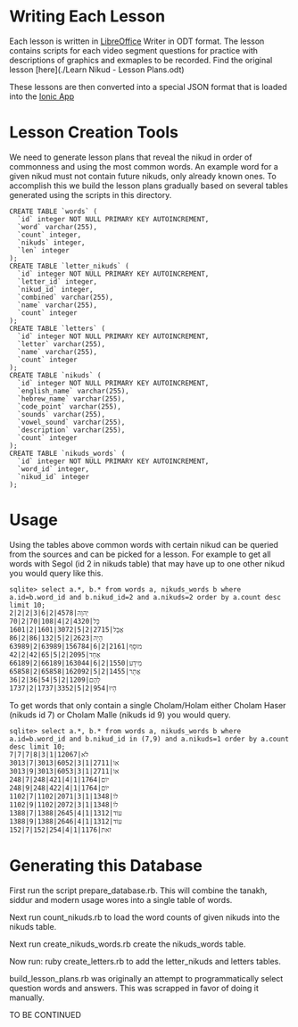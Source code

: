 # Writing Each Lesson

Each lesson is written in [LibreOffice](https://www.libreoffice.org/)
Writer in ODT format. The lesson contains scripts for each video segment
questions for practice with descriptions of graphics and exmaples to
be recorded. Find the original lesson [here](./Learn Nikud - Lesson Plans.odt)

These lessons are then converted into a special JSON format that is
loaded into the [Ionic App](https://github.com/hexatridecimal/learnNikud/tree/main/src)

# Lesson Creation Tools

We need to generate lesson plans that reveal the nikud in order of
commonness and using the most common words. An example word for a given
nikud must not contain future nikuds, only already known ones. To
accomplish this we build the lesson plans gradually based on several
tables generated using the scripts in this directory.

```
CREATE TABLE `words` (
  `id` integer NOT NULL PRIMARY KEY AUTOINCREMENT,
  `word` varchar(255),
  `count` integer,
  `nikuds` integer,
  `len` integer
);
CREATE TABLE `letter_nikuds` (
  `id` integer NOT NULL PRIMARY KEY AUTOINCREMENT,
  `letter_id` integer,
  `nikud_id` integer,
  `combined` varchar(255),
  `name` varchar(255),
  `count` integer
);
CREATE TABLE `letters` (
  `id` integer NOT NULL PRIMARY KEY AUTOINCREMENT,
  `letter` varchar(255),
  `name` varchar(255),
  `count` integer
);
CREATE TABLE `nikuds` (
  `id` integer NOT NULL PRIMARY KEY AUTOINCREMENT,
  `english_name` varchar(255),
  `hebrew_name` varchar(255),
  `code_point` varchar(255),
  `sounds` varchar(255),
  `vowel_sound` varchar(255),
  `description` varchar(255),
  `count` integer
);
CREATE TABLE `nikuds_words` (
  `id` integer NOT NULL PRIMARY KEY AUTOINCREMENT,
  `word_id` integer,
  `nikud_id` integer
);
```

# Usage

Using the tables above common words with certain nikud can be queried
from the sources and can be picked for a lesson. For example to get all
words with Segol (id 2 in nikuds table) that may have up to one other
nikud you would query like this.

```
sqlite> select a.*, b.* from words a, nikuds_words b where a.id=b.word_id and b.nikud_id=2 and a.nikuds=2 order by a.count desc limit 10;
2|יְהוָה|4578|2|6|3|2|2
70|כָּל|4320|2|4|108|70|2
1601|אֲבָל|2715|2|5|3072|1601|2
86|הָיָה|2623|2|5|132|86|2
63989|מוּסָף|2161|2|6|156784|63989|2
42|אֶחָד|2095|2|5|65|42|2
66189|מֵידָע|1550|2|6|163044|66189|2
65858|אֲתָר|1455|2|5|162092|65858|2
36|לָהֶם|1209|2|5|54|36|2
1737|הָיוּ|954|2|5|3352|1737|2
````

To get words that only contain a single Cholam/Holam either Cholam Haser
(nikuds id 7) or Cholam Malle (nikuds id 9) you would query.

```
sqlite> select a.*, b.* from words a, nikuds_words b where a.id=b.word_id and b.nikud_id in (7,9) and a.nikuds=1 order by a.count desc limit 10;
7|לֹא|12067|1|3|8|7|7
3013|אוֹ|2711|1|3|6052|3013|7
3013|אוֹ|2711|1|3|6053|3013|9
248|יוֹם|1764|1|4|421|248|7
248|יוֹם|1764|1|4|422|248|9
1102|לוֹ|1348|1|3|2071|1102|7
1102|לוֹ|1348|1|3|2072|1102|9
1388|עוֹד|1312|1|4|2645|1388|7
1388|עוֹד|1312|1|4|2646|1388|9
152|זֹאת|1176|1|4|254|152|7
```

# Generating this Database

First run the script prepare_database.rb. This will combine the tanakh,
siddur and modern usage wores into a single table of words.

Next run count_nikuds.rb to load the word counts of given nikuds into
the nikuds table.

Next run create_nikuds_words.rb create the nikuds_words table.

Now run: ruby create_letters.rb to add the letter_nikuds and letters tables.

build_lesson_plans.rb was originally an attempt to programmatically
select question words and answers. This was scrapped in favor of doing
it manually.

TO BE CONTINUED
